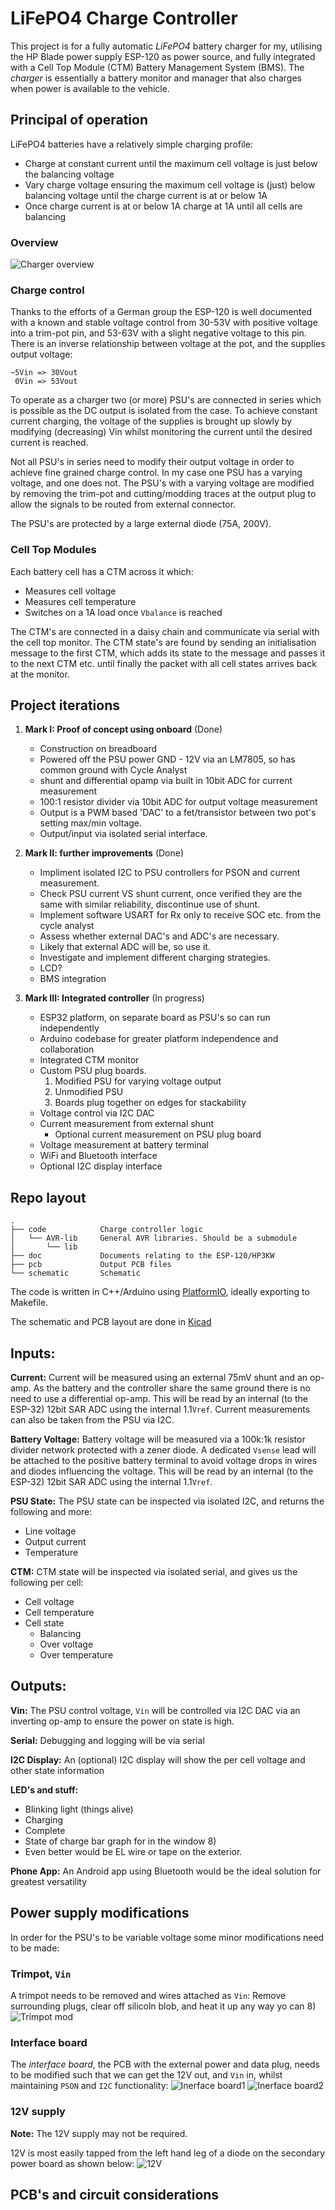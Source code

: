 LiFePO4 Charge Controller
=========================

This project is for a fully automatic
_LiFePO4_ battery charger for my, utilising the HP Blade power supply ESP-120 as power source, and fully integrated with a Cell Top Module (CTM) Battery Management System (BMS). The _charger_ is essentially a battery monitor and manager that also charges when power is available to the vehicle.

Principal of operation
----------------------
LiFePO4 batteries have a relatively simple charging profile:

 * Charge at constant current until the maximum cell voltage is just below the balancing voltage
 * Vary charge voltage ensuring the maximum cell voltage is (just) below balancing voltage until the charge current is at or below 1A
 * Once charge current is at or below 1A charge at 1A until all cells are balancing
 
### Overview
![Charger overview](doc/Charger-block-diagram.png)

### Charge control
Thanks to the efforts of a German group the ESP-120 is well documented with a known and stable voltage control from 30-53V with positive voltage into a trim-pot pin, and 53-63V with a slight negative voltage to this pin. There is an inverse relationship between voltage at the pot, and the supplies output voltage:
```
~5Vin => 30Vout
 0Vin => 53Vout
```
To operate as a charger two (or more) PSU's are connected in series which is possible as the DC output is isolated from
the case.
To achieve constant current charging, the voltage of the supplies is brought up slowly by modifying (decreasing) Vin 
whilst monitoring the current until the desired current is reached.

Not all PSU's in series need to modify their output voltage in order to achieve fine grained charge control. In my case one PSU has a varying voltage, and one does not.
The PSU's with a varying voltage are modified by removing the trim-pot and cutting/modding traces at the output plug to allow the signals to be routed from external connector.

The PSU's are protected by a large external diode (75A, 200V).

### Cell Top Modules
Each battery cell has a CTM across it which:
 * Measures cell voltage
 * Measures cell temperature
 * Switches on a 1A load once `Vbalance` is reached

The CTM's are connected in a daisy chain and communicate via serial with the cell top monitor. The CTM state's are found by sending an initialisation message to the first CTM, which adds its state to the message and passes it to the next CTM etc. until finally the packet with all cell states arrives back at the monitor. 

## Project iterations
1.  **Mark I: Proof of concept using onboard** (Done)

    - Construction on breadboard
    - Powered off the PSU power GND - 12V via an LM7805, so has common ground with Cycle Analyst
    - shunt and differential opamp via built in 10bit ADC for current measurement
    - 100:1 resistor divider via 10bit ADC for output voltage measurement
    - Output is a PWM based 'DAC' to a fet/transistor between two pot's setting max/min voltage.
    - Output/input via isolated serial interface.
  
2.  **Mark II: further improvements** (Done)
    - Impliment isolated I2C to PSU controllers for PSON and current measurement.
    - Check PSU current VS shunt current, once verified they are the same with similar reliability, discontinue use of shunt.
    - Implement software USART for Rx only to receive SOC etc. from the cycle analyst
    - Assess whether external DAC's and ADC's are necessary.
    - Likely that external ADC will be, so use it.
    - Investigate and implement different charging strategies.
    - LCD?
    - BMS integration
  
3.  **Mark III: Integrated controller** (In progress)
    - ESP32 platform, on separate board as PSU's so can run independently
    - Arduino codebase for greater platform independence and collaboration
    - Integrated CTM monitor
    - Custom PSU plug boards.
        1. Modified PSU for varying voltage output
        2. Unmodified PSU
        3. Boards plug together on edges for stackability
    - Voltage control via I2C DAC
    - Current measurement from external shunt
        - Optional current measurement on PSU plug board
    - Voltage measurement at battery terminal
    - WiFi and Bluetooth interface
    - Optional I2C display interface
    
Repo layout
-----------
```
.
├── code            Charge controller logic
│   └── AVR-lib     General AVR libraries. Should be a submodule
│       └── lib
├── doc             Documents relating to the ESP-120/HP3KW
├── pcb             Output PCB files
└── schematic       Schematic
```

The code is written in C++/Arduino using [PlatformIO], ideally exporting to Makefile.

The schematic and PCB layout are done in [Kicad]

Inputs:
-------
 **Current:** 
   Current will be measured using an external 75mV shunt and an op-amp. As the battery and the controller share the same ground there is no need to use a differential op-amp. 
   This will be read by an internal (to the ESP-32) 12bit SAR ADC using the internal 1.1`Vref`.
   Current measurements can also be taken from the PSU via I2C.
   
 **Battery Voltage:**
   Battery voltage will be measured via a 100k:1k resistor divider network protected with a zener diode. A dedicated `Vsense` lead will be attached to the positive battery terminal to avoid voltage drops in wires and diodes influencing the voltage.
   This will be read by an internal (to the ESP-32) 12bit SAR ADC using the internal 1.1`Vref`.
   
 **PSU State:**
   The PSU state can be inspected via isolated I2C, and returns the following and more:
   
   - Line voltage
   - Output current
   - Temperature
   
 **CTM:**
   CTM state will be inspected via isolated serial, and gives us the following per cell:
   
   - Cell voltage
   - Cell temperature
   - Cell state
     - Balancing
     - Over voltage
     - Over temperature
   
Outputs:
--------
 **Vin:**
   The PSU control voltage, `Vin` will be controlled via I2C DAC via an inverting op-amp to ensure the power on state is high.
      
 **Serial:**
   Debugging and logging will be via serial
 
 **I2C Display:**
   An (optional) I2C display will show the per cell voltage and other state information
   
 **LED's and stuff:**
   - Blinking light (things alive)
   - Charging
   - Complete
   - State of charge bar graph for in the window 8)
   - Even better would be EL wire or tape on the exterior.
  
 **Phone App:**
   An Android app using Bluetooth would be the ideal solution for greatest versatility

Power supply modifications
--------------------------
In order for the PSU's to be variable voltage some minor modifications need to be made:

### Trimpot, `Vin`
A trimpot needs to be removed and wires attached as `Vin`:
Remove surrounding plugs, clear off silicoln blob, and heat it up any way yo can 8)
![Trimpot mod](doc/PSUModifications/VinMod.png)

### Interface board
The _interface board_, the PCB with the external power and data plug, needs to be modified such that we can get the 12V out, and `Vin` in, whilst maintaining `PSON` and `I2C` functionality:
![Inerface board1](doc/PSUModifications/InterfaceBoard1.png)
![Inerface board2](doc/PSUModifications/InterfaceBoard2.png)

### 12V supply
**Note:** The 12V supply may not be required.

12V is most easily tapped from the left hand leg of a diode on the secondary power board as shown below:
![12V](doc/PSUModifications/12Vout.png)

PCB's and circuit considerations
--------------------------------



[platformIO]: http://platformio.org/
[kicad]: http://kicad-pcb.org/